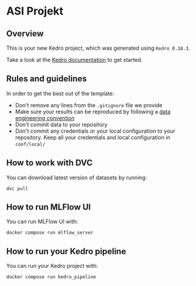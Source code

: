 # ASI Projekt

## Overview

This is your new Kedro project, which was generated using `Kedro 0.18.3`.

Take a look at the [Kedro documentation](https://kedro.readthedocs.io) to get started.

## Rules and guidelines

In order to get the best out of the template:

* Don't remove any lines from the `.gitignore` file we provide
* Make sure your results can be reproduced by following a [data engineering convention](https://kedro.readthedocs.io/en/stable/faq/faq.html#what-is-data-engineering-convention)
* Don't commit data to your repository
* Don't commit any credentials or your local configuration to your repository. Keep all your credentials and local configuration in `conf/local/`

## How to work with DVC

You can download latest version of datasets by running:

```
dvc pull
```

## How to run MLFlow UI

You can run MLFlow UI with:

```
docker compose run mlflow_server
```

## How to run your Kedro pipeline

You can run your Kedro project with:

```
docker compose run kedro_pipeline
```

